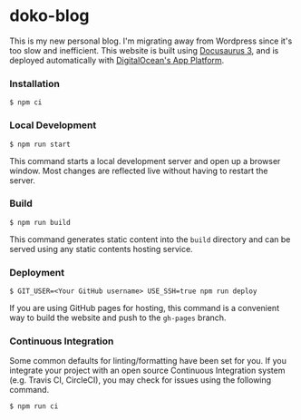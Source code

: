 # doko-blog

This is my new personal blog. I'm migrating away from Wordpress since it's too slow and inefficient.
This website is built using [Docusaurus 3](https://v2.docusaurus.io/), and is deployed automatically with [DigitalOcean's App Platform](https://cloud.digitalocean.com/apps/).

### Installation

```
$ npm ci
```

### Local Development

```
$ npm run start
```

This command starts a local development server and open up a browser window. Most changes are reflected live without having to restart the server.

### Build

```
$ npm run build
```

This command generates static content into the `build` directory and can be served using any static contents hosting service.

### Deployment

```
$ GIT_USER=<Your GitHub username> USE_SSH=true npm run deploy
```

If you are using GitHub pages for hosting, this command is a convenient way to build the website and push to the `gh-pages` branch.

### Continuous Integration

Some common defaults for linting/formatting have been set for you. If you integrate your project with an open source Continuous Integration system (e.g. Travis CI, CircleCI), you may check for issues using the following command.

```
$ npm run ci
```
